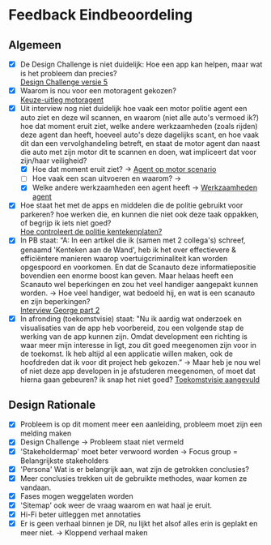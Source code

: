 # Feedback Eindbeoordeling

## Algemeen

* [x] De Design Challenge is niet duidelijk: Hoe een app kan helpen, maar wat is het probleem dan precies? \
  [Design Challenge versie 5](../design-challenge.md#versie-4)
* [x] Waarom is nou voor een motoragent gekozen? \
  [Keuze-uitleg motoragent](../stakeholders/belangrijkste-stakeholders.md#waarom-motoragent)
* [x] Uit interview nog niet duidelijk hoe vaak een motor politie agent een auto ziet en deze wil scannen, en waarom (niet alle auto's vermoed ik?) hoe dat moment eruit ziet, welke andere werkzaamheden (zoals rijden) deze agent dan heeft, hoeveel auto's deze dagelijks scant, en hoe vaak dit dan een vervolghandeling betreft, en staat de motor agent dan naast die auto met zijn motor dit te scannen en doen, wat impliceert dat voor zijn/haar veiligheid?&#x20;
  * [x] Hoe dat moment eruit ziet? -> [Agent op motor scenario](../desk-research/scenarios.md#agent-op-motor)
  * [ ] Hoe vaak een scan uitvoeren en waarom? ->&#x20;
  * [x] Welke andere werkzaamheden een agent heeft -> [Werkzaamheden agent](../desk-research/huidige-situatie.md#werkzaamheden-agent)
* [x] Hoe staat het met de apps en middelen die de politie gebruikt voor parkeren? hoe werken die, en kunnen die niet ook deze taak oppakken, of begrijp ik iets niet goed? \
  [Hoe controleert de politie kentekenplaten?](../desk-research/huidige-situatie.md#hoe-controleert-de-politie-kentekenplaten)
* [x] In PB staat: “A: In een artikel die ik (samen met 2 collega's) schreef, genaamd 'Kenteken aan de Wand', heb ik het over effectievere & efficiëntere manieren waarop voertuigcriminaliteit kan worden opgespoord en voorkomen. En dat de Scanauto deze informatiepositie bovendien een enorme boost kan geven. Maar helaas heeft een Scanauto wel beperkingen en zou het veel handiger aangepakt kunnen worden. -> Hoe veel handiger, wat bedoeld hij, en wat is een scanauto en zijn beperkingen?\
  [Interview George part 2](../gebruikersonderzoek/interview-05.md)
* [x] In afronding (toekomstvisie) staat:  "Nu ik aardig wat onderzoek en visualisaties van de app heb voorbereid, zou een volgende stap de werking van de app kunnen zijn. Omdat development een richting is waar meer mijn interesse in ligt, zou dit goed meegenomen zijn voor in de toekomst. Ik heb altijd al een applicatie willen maken, ook de hoofdreden dat ik voor dit project heb gekozen.” -> Maar heb je nou wel of niet deze app developen in je afstuderen meegenomen, of moet dat hierna gaan gebeuren? ik snap het niet goed? [Toekomstvisie aangevuld](../../afronding/toekomstvisie.md)

## Design Rationale

* [x] Probleem is op dit moment meer een aanleiding, probleem moet zijn een melding maken
* [x] Design Challenge -> Probleem staat niet vermeld
* [x] 'Stakeholdermap' moet beter verwoord worden -> Focus group = Belangrijkste stakeholders
* [x] 'Persona' Wat is er belangrijk aan, wat zijn de getrokken conclusies?
* [x] Meer conclusies trekken uit de gebruikte methodes, waar komen ze vandaan.
* [x] Fases mogen weggelaten worden
* [x] 'Sitemap' ook weer de vraag waarom en wat haal je eruit.
* [x] Hi-Fi beter uitleggen met annotaties
* [x] Er is geen verhaal binnen je DR, nu lijkt het alsof alles erin is geplakt en meer niet. -> Kloppend verhaal maken
